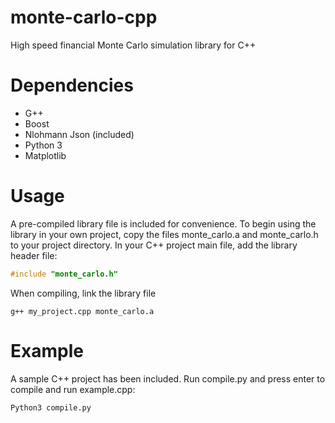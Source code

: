 # monte-carlo-cpp
High speed financial Monte Carlo simulation library for C++

# Dependencies

* G++
* Boost
* Nlohmann Json (included)
* Python 3
* Matplotlib

# Usage

A pre-compiled library file is included for convenience. To begin using the library in your own project, copy the files monte_carlo.a and monte_carlo.h to your project directory. In your C++ project main file, add the library header file:

```c++
#include "monte_carlo.h"
```

When compiling, link the library file
```
g++ my_project.cpp monte_carlo.a
```

# Example
A sample C++ project has been included. Run compile.py and press enter to compile and run example.cpp:

```
Python3 compile.py
```

